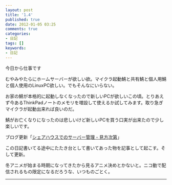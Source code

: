 ```yaml
---
layout: post
title: '1.4'
published: true
date: 2012-01-05 03:25
comments: true
categories:
- 日記
tags: []
keywords:
- 日記
---
```

今日から仕事です

むやみやたらにホームサーバーが欲しい欲。マイクラ起動鯖と共有鯖と個人用鯖と個人使用のLinuxPC欲しい。でもそんなにいらない。

お家の鯖が本格的に起動しなくなったので新しいPCが欲しいこの頃。とりあえず今あるThinkPadノートのメモリを増設して使えるか試してみます。取り急ぎマイクラが起動出来れば良いのだ。

鯖がお亡くなりになったのは悲しいけど新しいPCを買う口実が出来たので少し楽しいです。

ブログ更新「[シェアハウスでのサーバー管理 - 見方次第](http://soramugi.hateblo.jp/entry/2012/01/05/031042 "シェアハウスでのサーバー管理 - 見方次第")」

この日記書いてる途中にたたき台として書いてあった物を記事として起こす。そして更新。

冬アニメが始まる時期になってきたから見るアニメ決めとかないと。ニコ動で配信されるもの限定になるだろうな、いつものごとく。

---

